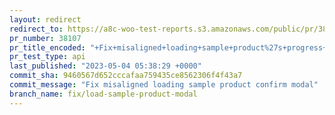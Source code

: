 ```yaml
---
layout: redirect
redirect_to: https://a8c-woo-test-reports.s3.amazonaws.com/public/pr/38107/api/index.html
pr_number: 38107
pr_title_encoded: "+Fix+misaligned+loading+sample+product%27s+progress+message"
pr_test_type: api
last_published: "2023-05-04 05:38:29 +0000"
commit_sha: 9460567d652cccafaa759435ce8562306f4f43a7
commit_message: "Fix misaligned loading sample product confirm modal"
branch_name: fix/load-sample-product-modal
---
```

